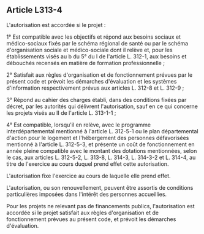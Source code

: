## Article L313-4

L'autorisation est accordée si le projet :

1° Est compatible avec les objectifs et répond aux besoins sociaux et médico-sociaux fixés par le schéma
régional de santé ou par le schéma d'organisation sociale et médico-sociale dont il relève et, pour les
établissements visés au b du 5° du I de l'article L. 312-1, aux besoins et débouchés recensés en matière de
formation professionnelle ;

2° Satisfait aux règles d'organisation et de fonctionnement prévues par le présent code et prévoit les
démarches d'évaluation et les systèmes d'information respectivement prévus aux articles L. 312-8 et L.
312-9 ;

3° Répond au cahier des charges établi, dans des conditions fixées par décret, par les autorités qui délivrent
l'autorisation, sauf en ce qui concerne les projets visés au II de l'article L. 313-1-1 ;

4° Est compatible, lorsqu'il en relève, avec le programme interdépartemental mentionné à l'article L. 312-5-1
ou le plan départemental d'action pour le logement et l'hébergement des personnes défavorisées mentionné
à l'article L. 312-5-3, et présente un coût de fonctionnement en année pleine compatible avec le montant des
dotations mentionnées, selon le cas, aux articles L. 312-5-2, L. 313-8, L. 314-3, L. 314-3-2 et L. 314-4, au
titre de l'exercice au cours duquel prend effet cette autorisation.

L'autorisation fixe l'exercice au cours de laquelle elle prend effet.


L'autorisation, ou son renouvellement, peuvent être assortis de conditions particulières imposées dans
l'intérêt des personnes accueillies.

Pour les projets ne relevant pas de financements publics, l'autorisation est accordée si le projet satisfait aux
règles d'organisation et de fonctionnement prévues au présent code, et prévoit les démarches d'évaluation.

